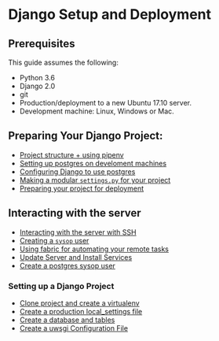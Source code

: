 # Django Setup and Deployment

## Prerequisites
This guide assumes the following:

* Python 3.6
* Django 2.0
* git
* Production/deployment to a new Ubuntu 17.10 server.
* Development machine: Linux, Windows or Mac.


## Preparing Your Django Project:
- [Project structure + using pipenv](./project-structure.md)
- [Setting up postgres on develoment machines](./postgres-setup.md)
- [Configuring Django to use postgres](./django-postgres.md)
- [Making a modular `settings.py`
 for your project](./settings.md)
- [Preparing your project for deployment](./prepare.md)

## Interacting with the server
- [Interacting with the server with SSH](./using-ssh.md)
- [Creating a `sysop` user](./sysop.md)
- [Using fabric for automating your remote tasks](./fab.md)
- [Update Server and Install Services](./install-packages.md)
- [Create a postgres sysop user](./postgres-sysop.md)
### Setting up a Django Project
- [Clone project and create a virtualenv](./clone.md)
- [Create a production local_settings file ](./prod-settings.md)
- [Create a database and tables](./migrate.md)
- [Create a uwsgi Configuration File](./uwsgi.md)
